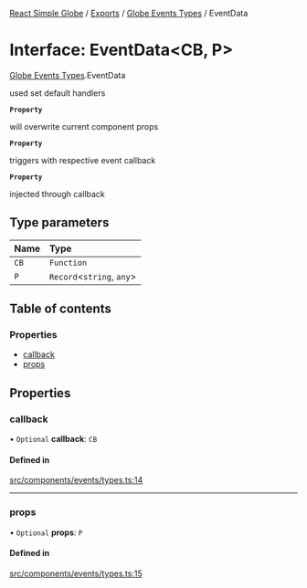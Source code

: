 [React Simple Globe](../README.md) / [Exports](../modules.md) / [Globe Events Types](../modules/Globe_Events_Types.md) / EventData

# Interface: EventData<CB, P\>

[Globe Events Types](../modules/Globe_Events_Types.md).EventData

used set default handlers

**`Property`**

will overwrite current component props

**`Property`**

triggers with respective event callback

**`Property`**

injected through callback

## Type parameters

| Name | Type |
| :------ | :------ |
| `CB` | `Function` |
| `P` | `Record`<`string`, `any`\> |

## Table of contents

### Properties

- [callback](Globe_Events_Types.EventData.md#callback)
- [props](Globe_Events_Types.EventData.md#props)

## Properties

### callback

• `Optional` **callback**: `CB`

#### Defined in

[src/components/events/types.ts:14](https://github.com/Gaushao/d3-react-globe/blob/d269768/src/components/events/types.ts#L14)

___

### props

• `Optional` **props**: `P`

#### Defined in

[src/components/events/types.ts:15](https://github.com/Gaushao/d3-react-globe/blob/d269768/src/components/events/types.ts#L15)
